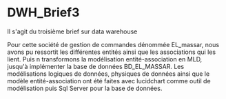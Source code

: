 # DWH_Brief3
Il s'agit du troisième brief sur data warehouse


Pour cette société de gestion de commandes dénommée EL_massar, nous avons pu ressortit les différentes entités ainsi 
que les associations qui les lient. Puis n
transformons la modélisation entité-association en MLD, jusqu'à implémenter la base de données BD_EL_MASSAR.
Les modélisations logiques de données, physiques de données ainsi que le modèle entité-association ont été faites avec 
lucidchart comme outil de modélisation puis Sql Server pour la base de données.
